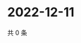 # 2022-12-11

共 0 条

<!-- BEGIN WEIBO -->
<!-- 最后更新时间 Sun Dec 11 2022 13:01:07 GMT+0800 (China Standard Time) -->

<!-- END WEIBO -->
